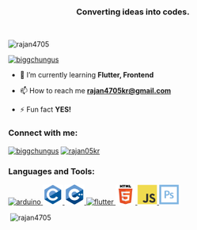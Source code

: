 
<!-- <h1 align="center">Welcome</h1> -->
<h3 align="center">Converting ideas into codes.</h3>
<br>

<p align="left"> <img src="https://komarev.com/ghpvc/?username=rajan4705&label=Profile%20views&color=0e75b6&style=flat" alt="rajan4705" /> </p>

<p align="left"> <a href="https://twitter.com/biggchungas" target="blank"><img src="https://img.shields.io/twitter/follow/biggchungus?logo=twitter&style=for-the-badge" alt="biggchungus" /></a> </p>

- 🌱 I’m currently learning **Flutter, Frontend**

- 📫 How to reach me **rajan4705kr@gmail.com**

- ⚡ Fun fact **YES!**

<h3 align="left">Connect with me:</h3>
<p align="left">
<a href="https://twitter.com/biggchungus" target="blank"><img align="center" src="https://raw.githubusercontent.com/rahuldkjain/github-profile-readme-generator/master/src/images/icons/Social/twitter.svg" alt="biggchungus" height="30" width="40" /></a>
<a href="https://instagram.com/rajan05kr" target="blank"><img align="center" src="https://raw.githubusercontent.com/rahuldkjain/github-profile-readme-generator/master/src/images/icons/Social/instagram.svg" alt="rajan05kr" height="30" width="40" /></a>
</p>

<h3 align="left">Languages and Tools:</h3>
<p align="left"> <a href="https://www.arduino.cc/" target="_blank"> <img src="https://cdn.worldvectorlogo.com/logos/arduino-1.svg" alt="arduino" width="40" height="40"/> </a> <a href="https://www.cprogramming.com/" target="_blank"> <img src="https://raw.githubusercontent.com/devicons/devicon/master/icons/c/c-original.svg" alt="c" width="40" height="40"/> </a> <a href="https://www.w3schools.com/cpp/" target="_blank"> <img src="https://raw.githubusercontent.com/devicons/devicon/master/icons/cplusplus/cplusplus-original.svg" alt="cplusplus" width="40" height="40"/> </a> <a href="https://flutter.dev" target="_blank"> <img src="https://www.vectorlogo.zone/logos/flutterio/flutterio-icon.svg" alt="flutter" width="40" height="40"/> </a> <a href="https://www.w3.org/html/" target="_blank"> <img src="https://raw.githubusercontent.com/devicons/devicon/master/icons/html5/html5-original-wordmark.svg" alt="html5" width="40" height="40"/> </a> <a href="https://developer.mozilla.org/en-US/docs/Web/JavaScript" target="_blank"> <img src="https://raw.githubusercontent.com/devicons/devicon/master/icons/javascript/javascript-original.svg" alt="javascript" width="40" height="40"/> </a> <a href="https://www.photoshop.com/en" target="_blank"> <img src="https://raw.githubusercontent.com/devicons/devicon/master/icons/photoshop/photoshop-line.svg" alt="photoshop" width="40" height="40"/> </a> </p>

<p>&nbsp;<img align="center" src="https://github-readme-stats.vercel.app/api?username=rajan4705&show_icons=true&locale=en" alt="rajan4705" /></p>
